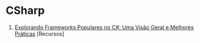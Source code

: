 # CSharp

1. [Explorando Frameworks Populares no C#: Uma Visão Geral e Melhores Práticas](#https://github.com/brunostan/CSharp/blob/main/1.%20Frameworks.md)
[Recursos]
